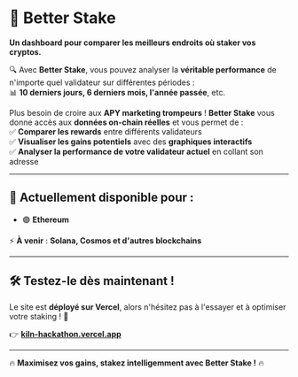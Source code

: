 # 🚀 Better Stake

**Un dashboard pour comparer les meilleurs endroits où staker vos cryptos.**  

🔍 Avec **Better Stake**, vous pouvez analyser la **véritable performance** de n'importe quel validateur sur différentes périodes :  
📊 **10 derniers jours, 6 derniers mois, l'année passée**, etc.  

Plus besoin de croire aux **APY marketing trompeurs** ! **Better Stake** vous donne accès aux **données on-chain réelles** et vous permet de :  
✅ **Comparer les rewards** entre différents validateurs  
✅ **Visualiser les gains potentiels** avec des **graphiques interactifs**  
✅ **Analyser la performance de votre validateur actuel** en collant son adresse  

---

## 🔗 Actuellement disponible pour :  
- 🟣 **Ethereum**  

⚡ **À venir** : **Solana, Cosmos et d'autres blockchains**  

---

## 🛠 Testez-le dès maintenant !  
Le site est **déployé sur Vercel**, alors n'hésitez pas à l'essayer et à optimiser votre staking ! 🚀  

👉 **[kiln-hackathon.vercel.app](#)**

---

🔥 **Maximisez vos gains, stakez intelligemment avec Better Stake !** 🔥

